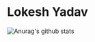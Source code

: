 # Lokesh Yadav


![Anurag's github stats](https://github-readme-stats.vercel.app/api?username=lokeshyadav559&show_icons=true&theme=radical)

